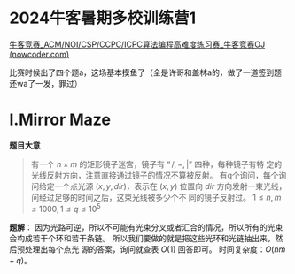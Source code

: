 # 2024牛客暑期多校训练营1

[牛客竞赛_ACM/NOI/CSP/CCPC/ICPC算法编程高难度练习赛_牛客竞赛OJ (nowcoder.com)](https://ac.nowcoder.com/acm/contest/81596#question)

比赛时候出了四个题a，这场基本摸鱼了（全是许哥和盖林a的，做了一道签到题还wa了一发，罪过）

# I.Mirror Maze

**题目大意** 

> 有一个 $n×m$ 的矩形镜子迷宫，镜子有 “$\,/,-, |$” 四种，每种镜子有特 定的光线反射方向，注意直接通过镜子的情况不算被反射。 
> 有q个询问，每个询问给定一个点光源 $(x,y,dir)$，表示在 $(x,y)$ 位置向 $dir$ 方向发射一束光线，问经过足够的时间之后，这束光线被多少个不 同的镜子反射过。 
>  $1≤n,m≤1000,1 ≤ q ≤10^5$

**题解**：
因为光路可逆，所以不可能有光束分叉或者汇合的情况，所以所有的光束会构成若干个环和若干条链。
所以我们要做的就是把这些光环和光链抽出来，然后预处理出每个点光 源的答案，询问就查表 $O(1)$ 回答即可。 时间复杂度：$O(nm+q)$。

























